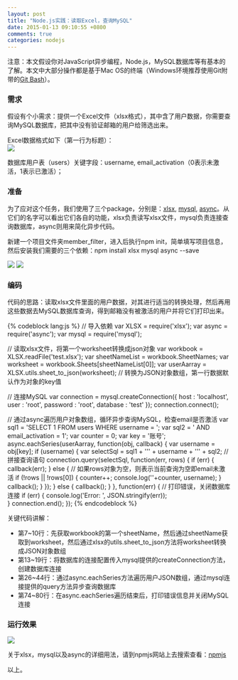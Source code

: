 ```yaml
---
layout: post
title: "Node.js实践：读取Excel，查询MySQL"
date: 2015-01-13 09:10:55 +0800
comments: true
categories: nodejs
---
```

  注意：本文假设你对JavaScript异步编程，Node.js，MySQL数据库等有基本的了解。本文中大部分操作都是基于Mac OS的终端（Windows环境推荐使用Git附带的[Git Bash](https://msysgit.github.io/)）。
### 需求
  假设有个小需求：提供一个Excel文件（xlsx格式），其中含了用户数据，你需要查询MySQL数据库，把其中没有验证邮箱的用户给筛选出来。

  Excel数据格式如下（第一行为标题）：<br>
  <img src="{{ root_url }}/images/custom/20150113/excel-data.png" />

  数据库用户表（users）关键字段：username, email_activation（0表示未激活，1表示已激活）；

### 准备
  为了应对这个任务，我们使用了三个package，分别是：[xlsx](https://www.npmjs.com/package/xlsx), [mysql](https://www.npmjs.com/package/mysql), [async](https://www.npmjs.com/package/async)。从它们的名字可以看出它们各自的功能，xlsx负责读写xlsx文件，mysql负责连接查询数据库，async则用来简化异步代码。
  <!-- more -->

  新建一个项目文件夹member_filter，进入后执行npm init，简单填写项目信息，然后安装我们需要的三个依赖：npm install xlsx mysql async --save

  <img src="{{ root_url }}/images/custom/20150113/setup1.png" />
  <img src="{{ root_url }}/images/custom/20150113/setup2.png" />

### 编码
  代码的思路：读取xlsx文件里面的用户数据，对其进行适当的转换处理，然后再用这些数据去MySQL数据库查询，得到邮箱没有被激活的用户并将它们打印出来。

{% codeblock lang:js %}
// 导入依赖
var XLSX = require('xlsx');
var async = require('async');
var mysql = require('mysql');

// 读取xlsx文件，将第一个worksheet转换成json对象
var workbook = XLSX.readFile('test.xlsx');
var sheetNameList = workbook.SheetNames;
var worksheet = workbook.Sheets[sheetNameList[0]];
var userAarray = XLSX.utils.sheet_to_json(worksheet); // 转换为JSON对象数组，第一行数据默认作为对象的key值

// 连接MySQL
var connection = mysql.createConnection({
  host     : 'localhost',
  user     : 'root',
  password : 'root',
  database : 'test'
});
connection.connect();

// 通过async遍历用户对象数组，循环异步查询MySQL，检查email是否激活
var sql1 = 'SELECT 1 FROM users WHERE username = ';
var sql2 = ' AND email_activation = 1';
var counter = 0;
var key = '账号';
async.eachSeries(userAarray, function(obj, callback) {
  var username = obj[key];
  if (username) {
    var selectSql = sql1 + '\'' + username + '\'' + sql2; // 拼接查询语句
    connection.query(selectSql, function(err, rows) {
      if (err) {
        callback(err);
      } else {
        // 如果rows对象为空，则表示当前查询为空即email未激活
        if (!rows || !rows[0]) {
          counter++;
          console.log(''+counter, username);
        }
        callback();
      }
    });
  } else {
    callback();
  }
}, function(err) {
  // 打印错误，关闭数据库连接
  if (err) {
    console.log('Error: ', JSON.stringify(err));    
  }
  connection.end(); 
});
{% endcodeblock %}

关键代码讲解：
<ul>
<li>第7~10行：先获取workbook的第一个sheetName，然后通过sheetName获取到worksheet，然后通过xlsx的utils.sheet_to_json方法将worksheet转换成JSON对象数组</li>
<li>第13~19行：将数据库的连接配置传入mysql提供的createConnection方法，创建数据库连接</li>
<li>第26~44行：通过async.eachSeries方法遍历用户JSON数组，通过mysql连接提供的query方法异步查询数据库</li>
<li>第74~80行：在async.eachSeries遍历结束后，打印错误信息并关闭MySQL连接</li>
</ul>

### 运行效果
  <img src="{{ root_url }}/images/custom/20150113/result.png" />

关于xlsx，mysql以及async的详细用法，请到npmjs网站上去搜索查看：[npmjs](https://www.npmjs.com/)

以上。